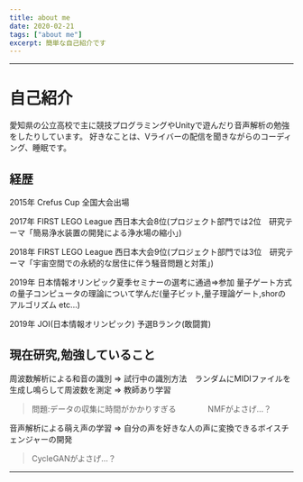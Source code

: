 ```yaml
---
title: about me
date: 2020-02-21
tags: ["about me"]
excerpt: 簡単な自己紹介です
---
```

---
# 自己紹介

愛知県の公立高校で主に競技プログラミングやUnityで遊んだり音声解析の勉強をしたりしています。 
好きなことは、Vライバーの配信を聞きながらのコーディング、睡眠です。

## 経歴

2015年 Crefus Cup 全国大会出場

2017年 FIRST LEGO League 西日本大会8位(プロジェクト部門では2位　研究テーマ「簡易浄水装置の開発による浄水場の縮小」)

2018年 FIRST LEGO League 西日本大会9位(プロジェクト部門では3位　研究テーマ「宇宙空間での永続的な居住に伴う騒音問題と対策」)

2019年 日本情報オリンピック夏季セミナーの選考に通過=>参加 量子ゲート方式の量子コンピュータの理論について学んだ(量子ビット,量子理論ゲート,shorのアルゴリズム etc...)

2019年 JOI(日本情報オリンピック) 予選Bランク(敢闘賞)

## 現在研究,勉強していること

周波数解析による和音の識別 => 試行中の識別方法　ランダムにMIDIファイルを生成し鳴らして周波数を測定 => 教師あり学習
>問題:データの収集に時間がかかりすぎる　　　　NMFがよさげ…？

音声解析による萌え声の学習 => 自分の声を好きな人の声に変換できるボイスチェンジャーの開発
>CycleGANがよさげ…？

---
